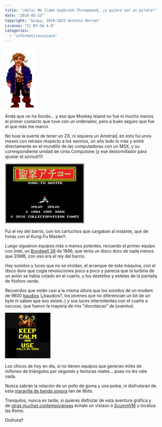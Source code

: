 ```yaml
---
title: "¡Hola! Me llamo Guybrush Threepwood, ¡y quiero ser un pirata!"
date: "2019-05-23"
Copyright: "&copy; 2019-2023 Antonio Hernan"
License: "CC BY-SA 4.0"
categories: 
  - "informaticaviejuna"
---
```


![](../images/guybrush.jpg)

Anda que no ha llovido... y eso que Monkey Island no fue ni mucho menos el primer contacto que tuve con un ordenador, pero a buen seguro que fue el que más me marcó.

No tuve la suerte de tener un ZX, ni siquiera un Amstrad, en esto fui unos meses con retraso respecto a los vecinos, un año todo lo más y entré directamente en el mundillo de las computadoras con un MSX, y su correspondiente unidad de cinta Computone (y ese destornillador para ajustar el azimut!!!)

![](../images/kung-fu-master-scr-1.png)

Fui el rey del barrio, con los cartuchos que cargaban al instante, que de horas con el Kung-Fu Master!!.

Luego siguieron equipos más o menos potentes, recuerdo el primer equipo con Intel, un [Bondwell 38](https://classictech.wordpress.com/computer-companies/bondwell-industrial-co-inc-fremont-calif/) de 1986, que tenía un disco duro de nada menos que 20MB, con eso era el rey del barrio.

Hay sonidos y luces que no se olvidan, el arranque de esta máquina, con el disco duro que cogía revoluciones poco a poco y parecía que la turbina de un avión se había colado en el cuarto, y los destellos y estelas de la pantalla de fósforo verde.

Recuerdos que están casi a la misma altura que los sonidos de un modem de 9600 [baudios](https://es.wikipedia.org/wiki/Tasa_de_baudios) (¿baudios?, los jóvenes que no diferencian un bit de un byte ni saben que eso existe..) y sus luces intermitentes con el cuarto a oscuras, que fueron la mayoría de mis "discotecas" de juventud.

![](../images/pollodegoma-150x150.png)

Los chicos de hoy en día, si no tienen equipos que generan miles de millones de triángulos por segundo y texturas reales... pues no les vale nada.

Nunca sabrán la relación de un pollo de goma y una polea, ni disfrutaran de esta [maravilla de banda sonora](https://youtu.be/WjvD3C_nvBk) tan de 8bits.

Tranquilos, nunca es tarde, si quieres disfrutar de esta aventura gráfica y de [otras muchas contemporáneas](https://www.scummvm.org/screenshots/#lec) échale un vistazo a [ScummVM](https://www.scummvm.org) y localiza las Roms.

Disfruta!!
